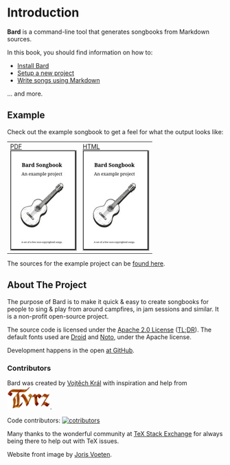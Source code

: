 # Introduction

**Bard** is a command-line tool that generates songbooks from Markdown sources.

In this book, you should find information on how to:

- [Install Bard](./install.md)
- [Setup a new project](./project.md)
- [Write songs using Markdown](./songs.md)

... and more.

## Example

Check out the example songbook to get a feel for what the output looks like:

<table><tr>
<td><a href="./assets/songbook.pdf" target="_blank">PDF<br><img src="./assets/songbook-thumb.jpg"></td>
<td><a href="./assets/songbook.html" target="_blank">HTML<br><img src="./assets/songbook-thumb.jpg"></td>
</tr></table>

The sources for the example project can be <a href="https://github.com/vojtechkral/bard/tree/main/example" target="_blank">found here</a>.

## About The Project

The purpose of Bard is to make it quick & easy to create songbooks for people to sing & play from around campfires, in jam sessions and similar.
It is a non-profit open-source project.

The source code is licensed under the [Apache 2.0 License](https://www.apache.org/licenses/LICENSE-2.0.html) ([TL;DR](https://choosealicense.com/licenses/apache-2.0/)). The default fonts used are [Droid](https://en.wikipedia.org/wiki/Droid_(typeface)) and [Noto](https://en.wikipedia.org/wiki/Noto_fonts), under the Apache license.

Development happens in the open [at GitHub](https://github.com/vojtechkral/bard/).

### Contributors

Bard was created by [Vojtěch Král](https://github.com/vojtechkral) with inspiration and help from [![Tvrz](./assets/tvrz.png)](https://tvrz.instruktori.cz/).

Code contributors: [![cotributors](https://contrib.rocks/image?repo=vojtechkral/bard&anon=1)](https://github.com/vojtechkral/bard/graphs/contributors)

Many thanks to the wonderful community at [TeX Stack Exchange](https://tex.stackexchange.com/) for always being there to help out with TeX issues.

Website front image by [Joris Voeten](https://unsplash.com/@jorisoi).
